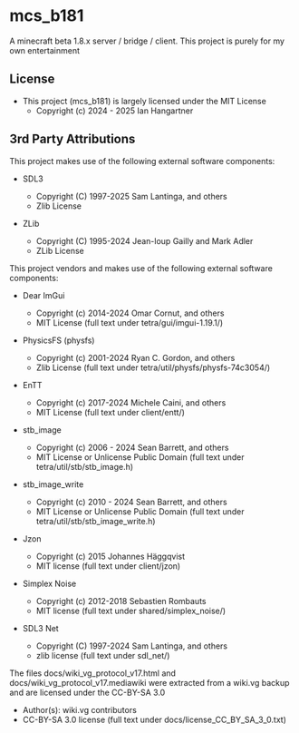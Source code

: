 # mcs_b181

A minecraft beta 1.8.x server / bridge / client. This project is purely for my own entertainment

## License
- This project (mcs_b181) is largely licensed under the MIT License
  - Copyright (c) 2024 - 2025 Ian Hangartner

## 3rd Party Attributions

This project makes use of the following external software components:

- SDL3
  - Copyright (C) 1997-2025 Sam Lantinga, and others
  - Zlib License

- ZLib
  - Copyright (C) 1995-2024 Jean-loup Gailly and Mark Adler
  - ZLib License

This project vendors and makes use of the following external software components:

- Dear ImGui
  - Copyright (c) 2014-2024 Omar Cornut, and others
  - MIT License (full text under tetra/gui/imgui-1.19.1/)

- PhysicsFS (physfs)
  - Copyright (c) 2001-2024 Ryan C. Gordon, and others
  - Zlib License (full text under tetra/util/physfs/physfs-74c3054/)

- EnTT
  - Copyright (c) 2017-2024 Michele Caini, and others
  - MIT License (full text under client/entt/)

- stb_image
  - Copyright (c) 2006 - 2024 Sean Barrett, and others
  - MIT License or Unlicense Public Domain (full text under tetra/util/stb/stb_image.h)

- stb_image_write
  - Copyright (c) 2010 - 2024 Sean Barrett, and others
  - MIT License or Unlicense Public Domain (full text under tetra/util/stb/stb_image_write.h)

- Jzon
  - Copyright (c) 2015 Johannes Häggqvist
  - MIT license (full text under client/jzon)

- Simplex Noise
  - Copyright (c) 2012-2018 Sebastien Rombauts
  - MIT license (full text under shared/simplex_noise/)

- SDL3 Net
  - Copyright (C) 1997-2024 Sam Lantinga, and others
  - zlib license (full text under sdl_net/)

The files docs/wiki_vg_protocol_v17.html and docs/wiki_vg_protocol_v17.mediawiki were extracted from a wiki.vg backup and are licensed under the CC-BY-SA 3.0
  - Author(s): wiki.vg contributors
  - CC-BY-SA 3.0 license (full text under docs/license_CC_BY_SA_3_0.txt)
